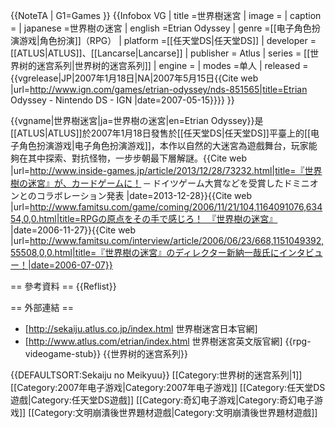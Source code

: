 {{NoteTA
| G1=Games
}}
{{Infobox VG
| title =世界樹迷宮
| image =
| caption =
| japanese =世界樹の迷宮
| english =Etrian Odyssey
| genre =[[电子角色扮演游戏|角色扮演]]（RPG）
| platform =[[任天堂DS|任天堂DS]]
| developer =[[ATLUS|ATLUS]]、[[Lancarse|Lancarse]]
| publisher = Atlus
| series = [[世界树的迷宫系列|世界树的迷宫系列]]
| engine =
| modes =单人
| released ={{vgrelease|JP|2007年1月18日|NA|2007年5月15日<ref>{{Cite web |url=http://www.ign.com/games/etrian-odyssey/nds-851565|title=Etrian Odyssey - Nintendo DS - IGN |date=2007-05-15}}</ref>}} 
}}

{{vgname|世界樹迷宮|ja=世界樹の迷宮|en=Etrian Odyssey}}是[[ATLUS|ATLUS]]於2007年1月18日發售於[[任天堂DS|任天堂DS]]平臺上的[[电子角色扮演游戏|电子角色扮演游戏]]，本作以自然的大迷宮為遊戲舞台，玩家能夠在其中探索、對抗怪物，一步步朝最下層解謎。<ref>{{Cite web |url=http://www.inside-games.jp/article/2013/12/28/73232.html|title=『世界樹の迷宮』が、カードゲームに！ ─ ドイツゲーム大賞などを受賞したドミニオンとのコラボレーション発表 |date=2013-12-28}}</ref><ref>{{Cite web |url=http://www.famitsu.com/game/coming/2006/11/21/104,1164091076,63454,0,0.html|title=RPGの原点をその手で感じろ！　『世界樹の迷宮』 |date=2006-11-27}}</ref><ref>{{Cite web |url=http://www.famitsu.com/interview/article/2006/06/23/668,1151049392,55508,0,0.html|title=『世界樹の迷宮』のディレクター新納一哉氏にインタビュー！|date=2006-07-07}}</ref>

== 參考資料 ==
{{Reflist}}

== 外部連結 ==
* [http://sekaiju.atlus.co.jp/index.html 世界樹迷宮日本官網]
* [http://www.atlus.com/etrian/index.html 世界樹迷宮英文版官網]
{{rpg-videogame-stub}}
{{世界树的迷宫系列}}

{{DEFAULTSORT:Sekaiju no Meikyuu}}
[[Category:世界树的迷宫系列|1]]
[[Category:2007年电子游戏|Category:2007年电子游戏]]
[[Category:任天堂DS遊戲|Category:任天堂DS遊戲]]
[[Category:奇幻电子游戏|Category:奇幻电子游戏]]
[[Category:文明崩潰後世界題材遊戲|Category:文明崩潰後世界題材遊戲]]